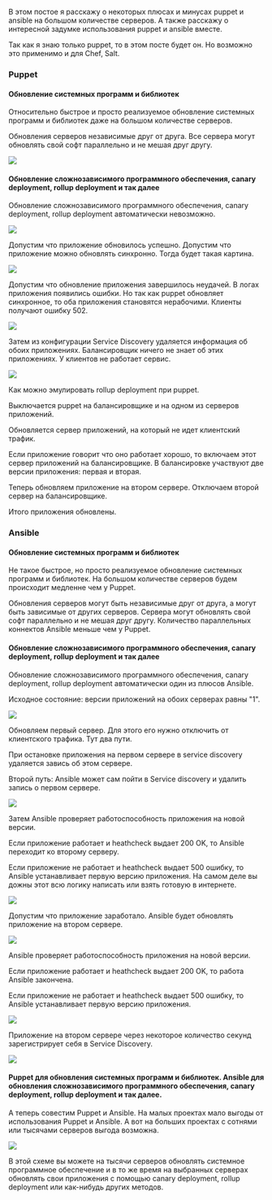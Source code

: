 В этом постое я расскажу о некоторых плюсах и минусах puppet и ansible на большом количестве серверов. А также расскажу о интересной задумке использования puppet и ansible вместе.

Так как я знаю только puppet, то в этом посте будет он. Но возможно это применимо и для Chef, Salt.

### Puppet

#### Обновление системных программ и библиотек

Относительно быстрое и просто реализуемое обновление системных программ и библиотек даже на большом количестве серверов.

Обновления серверов независимые друг от друга. Все сервера могут обновлять свой софт параллельно и не мешая друг другу.

![](https://habrastorage.org/webt/iz/rc/eb/izrceb5c1kvyaluuvangjy03htu.png)

#### Обновление сложнозависимого программного обеспечения, canary deployment, rollup deployment и так далее

Обновление сложнозависимого программного обеспечения, canary deployment, rollup deployment автоматически невозможно.

![](https://habrastorage.org/webt/w0/80/si/w080sitrrk91sxxspwev8n0kcbc.png)

Допустим что приложение обновилось успешно. Допустим что приложение можно обновлять синхронно. Тогда будет такая картина.

![](https://habrastorage.org/webt/m2/-n/jk/m2-njkhpvxpehjn4up-jepbmn-m.png)



Допустим что обновление приложения завершилось неудачей. В логах приложения появились ошибки. Но так как puppet обновляет синхронное, то оба приложения становятся нерабочими. Клиенты получают ошибку 502.

![](https://habrastorage.org/webt/wa/m3/uo/wam3uooqq-gkg8efaecr_2uigls.png)

Затем из конфигурации Service Discovery удаляется информация об обоих приложениях. Балансировщик ничего не знает об этих приложениях. У клиентов не работает сервис.

![](https://habrastorage.org/webt/wg/a-/zz/wga-zzwkylwmlg9currbqasbzya.png)

Как можно эмулировать rollup deployment при puppet.

Выключается puppet на балансировщике и на одном из серверов приложений.

Обновляется сервер приложений, на который не идет клиентский трафик. 

Если приложение говорит что оно работает хорошо, то включаем этот сервер приложений на балансировщике. В балансировке участвуют две версии приложения: первая и вторая.

Теперь обновляем приложение на втором сервере. Отключаем второй сервер на балансировщике.

Итого приложения обновлены.

### Ansible

#### Обновление системных программ и библиотек

Не такое быстрое, но просто реализуемое обновление системных программ и библиотек. На большом количестве серверов будем происходит медленне чем у Puppet.

Обновления серверов могут быть независимые друг от друга, а могут быть зависимые от других серверов. Сервера могут обновлять свой софт параллельно и не мешая друг другу. Количество параллельных коннектов Ansible меньше чем у Puppet.

#### Обновление сложнозависимого программного обеспечения, canary deployment, rollup deployment и так далее

Обновление сложнозависимого программного обеспечения, canary deployment, rollup deployment автоматически один из плюсов Ansible.

Исходное состояние: версии приложений на обоих серверах равны "1".

![](https://habrastorage.org/webt/db/jj/7d/dbjj7dhycqvrkurbltoo-7dvala.png)

Обновляем первый сервер. Для этого его нужно отключить от клиентского трафика. Тут два пути.

При остановке приложения на первом сервере в service discovery удаляется завись об этом сервере.

Второй путь: Ansible может сам пойти в Service discovery и удалить запись о первом сервере.

![](https://habrastorage.org/webt/yk/63/5x/yk635xhgw3ypgviewscsdzdbloe.png)

Затем Ansible проверяет работоспособность приложения на новой версии.

Если приложение работает и heathcheck выдает 200 OK, то Ansible переходит ко второму серверу.

Если приложение не работает и heathcheck выдает 500 ошибку, то Ansible устанавливает первую версию приложения. На самом деле вы дожны этот всю логику написать или взять готовую в интернете.

![](https://habrastorage.org/webt/mq/1u/i7/mq1ui7a0n_t8d-i0xqbpishdcq0.png)

Допустим что приложение заработало. Ansible будет обновлять приложение на втором сервере.

![](https://habrastorage.org/webt/6l/rd/cg/6lrdcgqslvcdus-lxyswmaw4vn8.png)

Ansible проверяет работоспособность приложения на новой версии.

Если приложение работает и heathcheck выдает 200 OK, то работа Ansible закончена.

Если приложение не работает и heathcheck выдает 500 ошибку, то Ansible устанавливает первую версию приложения.

![](https://habrastorage.org/webt/ar/ln/xq/arlnxqi4-sgqhifdg2usm6v9t2a.png)

Приложение на втором сервере через некоторое количество секунд зарегистрирует себя в Service Discovery.

![](https://habrastorage.org/webt/mi/oh/8u/mioh8udwbzwakbqvkaoentzjfbq.png)

#### Puppet для обновления системных программ и библиотек. Ansible для обновления сложнозависимого программного обеспечения, canary deployment, rollup deployment и так далее.

А теперь совестим Puppet и Ansible. На малых проектах мало выгоды от использования Puppet и Ansible. А вот на больших проектах с сотнями или тысячами серверов выгода возможна.

![](https://habrastorage.org/webt/vn/nq/2d/vnnq2di_ked1my93jlqee4c6bos.png)

В этой схеме вы можете на тысячи серверов обновлять системное программное обеспечение и в то же время на выбранных серверах обновлять свои приложения с помощью canary deployment, rollup deployment или как-нибудь других методов.